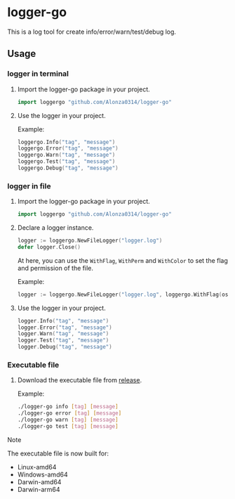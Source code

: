# logger-go

This is a log tool for create info/error/warn/test/debug log.

## Usage

### logger in terminal

1. Import the logger-go package in your project.

    ```go
    import loggergo "github.com/Alonza0314/logger-go"
    ```

2. Use the logger in your project.

    Example:

    ```go
    loggergo.Info("tag", "message")
    loggergo.Error("tag", "message")
    loggergo.Warn("tag", "message")
    loggergo.Test("tag", "message")
    loggergo.Debug("tag", "message")
    ```

### logger in file

1. Import the logger-go package in your project.

    ```go
    import loggergo "github.com/Alonza0314/logger-go"
    ```

2. Declare a logger instance.

    ```go
    logger := loggergo.NewFileLogger("logger.log")
    defer logger.Close()
    ```

    At here, you can use the `WithFlag`, `WithPerm` and `WithColor` to set the flag and permission of the file.

    Example:

    ```go
    logger := loggergo.NewFileLogger("logger.log", loggergo.WithFlag(os.O_APPEND|os.O_CREATE|os.O_WRONLY), loggergo.WithPerm(os.FileMode(0644)), loggergo.WithColor(true))
    ```

3. Use the logger in your project.

    ```go
    logger.Info("tag", "message")
    logger.Error("tag", "message")
    logger.Warn("tag", "message")
    logger.Test("tag", "message")
    logger.Debug("tag", "message")
    ```

### Executable file

1. Download the executable file from [release](https://github.com/Alonza0314/logger-go/releases).

    Example:

    ```bash
    ./logger-go info [tag] [message]
    ./logger-go error [tag] [message]
    ./logger-go warn [tag] [message]
    ./logger-go test [tag] [message]
    ```

> [!NOTE]
> The executable file is now built for:
> - Linux-amd64
> - Windows-amd64
> - Darwin-amd64
> - Darwin-arm64

